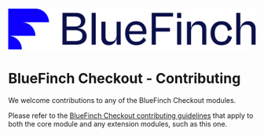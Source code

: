 ![BlueFinch Checkout](../assets/logo.svg)

# BlueFinch Checkout - Contributing

We welcome contributions to any of the BlueFinch Checkout modules.

Please refer to the [BlueFinch Checkout contributing guidelines](https://github.com/BlueFinchCommerce/module-checkout/blob/main/.github/CONTRIBUTING.md) that apply to both the core module and any extension modules, such as this one.